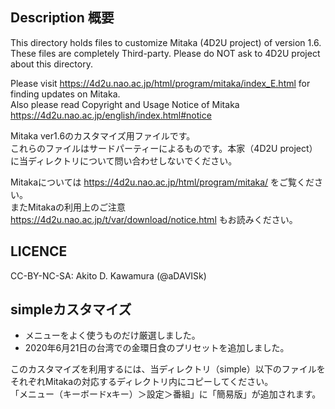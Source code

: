 ## Description 概要
This directory holds files to customize Mitaka (4D2U project) of version 1.6.<br>
These files are completely Third-party. Please do NOT ask to 4D2U project about this directory.<br>

Please visit https://4d2u.nao.ac.jp/html/program/mitaka/index_E.html for finding updates on Mitaka.<br>
Also please read Copyright and Usage Notice of Mitaka https://4d2u.nao.ac.jp/english/index.html#notice  


Mitaka ver1.6のカスタマイズ用ファイルです。<br>
これらのファイルはサードパーティーによるものです。本家（4D2U project）に当ディレクトリについて問い合わせしないでください。<br>

Mitakaについては https://4d2u.nao.ac.jp/html/program/mitaka/ をご覧ください。<br>
またMitakaの利用上のご注意 https://4d2u.nao.ac.jp/t/var/download/notice.html もお読みください。


## LICENCE
CC-BY-NC-SA: Akito D. Kawamura (@aDAVISk)


## simpleカスタマイズ
* メニューをよく使うものだけ厳選しました。
* 2020年6月21日の台湾での金環日食のプリセットを追加しました。

このカスタマイズを利用するには、当ディレクトリ（simple）以下のファイルをそれぞれMitakaの対応するディレクトリ内にコピーしてください。<br>
「メニュー（キーボードxキー）＞設定＞番組」に「簡易版」が追加されます。
